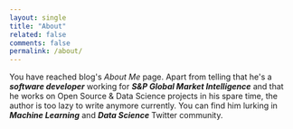 ```yaml
---
layout: single
title: "About"
related: false
comments: false
permalink: /about/
---
```


You have reached blog's *About Me* page. Apart from telling that he's a ***software developer*** working for ***S&P Global Market Intelligence*** and that he works on Open Source & Data Science projects in his spare time, the author is too lazy to write anymore currently. You can find him lurking in ***Machine Learning*** and ***Data Science*** Twitter community.
